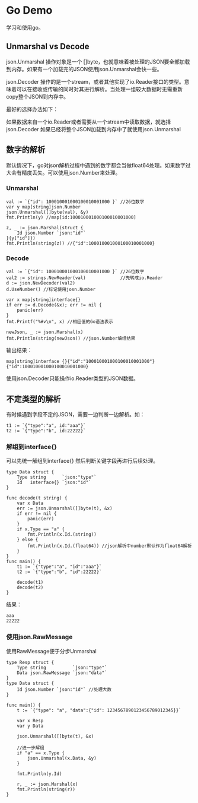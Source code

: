 # Go Demo
学习和使用go。


## Unmarshal vs Decode
json.Unmarshal 操作对象是一个 []byte，也就意味着被处理的JSON要全部加载到内存。如果有一个加载完的JSON使用json.Unmarshal会快一些。

json.Decoder 操作的是一个stream，或者其他实现了io.Reader接口的类型。意味着可以在接收或传输的同时对其进行解析。当处理一组较大数据时无需重新copy整个JSON到内存中。

最好的选择办法如下：

如果数据来自一个io.Reader或者需要从一个stream中读取数据，就选择json.Decoder
如果已经将整个JSON加载到内存中了就使用json.Unmarshal

## 数字的解析
默认情况下，go对json解析过程中遇到的数字都会当做float64处理。如果数字过大会有精度丢失。可以使用json.Number来处理。

### Unmarshal
```
val := `{"id": 100010001000100010001000 }` //26位数字
var y map[string]json.Number
json.Unmarshal([]byte(val), &y)
fmt.Println(y) //map[id:100010001000100010001000]

z, _ := json.Marshal(struct {
    Id json.Number `json:"id"`
}{y["id"]})
fmt.Println(string(z)) //{"id":100010001000100010001000}
```
### Decode
```
val := `{"id": 100010001000100010001000 }` //26位数字
val2 := strings.NewReader(val)             //先转成io.Reader
d := json.NewDecoder(val2)
d.UseNumber() //标记使用josn.Number

var x map[string]interface{}
if err := d.Decode(&x); err != nil {
    panic(err)
}
fmt.Printf("%#v\n", x) //相应值的Go语法表示

newJson, _ := json.Marshal(x)
fmt.Println(string(newJson)) //json.Number编组结果
```
输出结果：
```
map[string]interface {}{"id":"100010001000100010001000"}
{"id":100010001000100010001000}
```
使用json.Decoder只能操作io.Reader类型的JSON数据。

## 不定类型的解析
有时候遇到字段不定的JSON，需要一边判断一边解析。如：
```
t1 := `{"type":"a", id:"aaa"}`
t2 := `{"type":"b", id:22222}`
```
### 解组到interface{}
可以先统一解组到interface{} 然后判断关键字段再进行后续处理。
```
type Data struct {
    Type string      `json:"type"`
    Id   interface{} `json:"id"`
}

func decode(t string) {
    var x Data
    err := json.Unmarshal([]byte(t), &x)
    if err != nil {
        panic(err)
    }
    if x.Type == "a" {
        fmt.Println(x.Id.(string))
    } else {
        fmt.Println(x.Id.(float64)) //json解析中number默认作为float64解析
    }
}
func main() {
    t1 := `{"type":"a", "id":"aaa"}`
    t2 := `{"type":"b", "id":22222}`

    decode(t1)
    decode(t2)
}
```
结果：
```
aaa
22222
```
### 使用json.RawMessage
使用RawMessage便于分步Unmarshal
```
type Resp struct {
    Type string          `json:"type"`
    Data json.RawMessage `json:"data"`
}
type Data struct {
    Id json.Number `json:"id"` //处理大数
}

func main() {
    t := `{"type": "a", "data":{"id": 1234567890123456789012345}}`

    var x Resp
    var y Data

    json.Unmarshal([]byte(t), &x)

    //进一步解组
    if "a" == x.Type {
        json.Unmarshal(x.Data, &y)
    }

    fmt.Println(y.Id)

    r, _ := json.Marshal(x)
    fmt.Println(string(r))
}
```